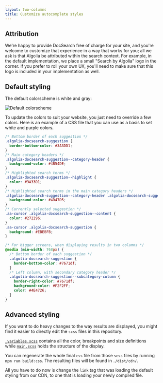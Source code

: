 ```yaml
---
layout: two-columns
title: Customize autocomplete styles
---
```


## Attribution

We're happy to provide DocSearch free of charge for your site, and you're
welcome to customize that experience in a way that works for you; all we ask is
that Algolia be attributed within the search context. For example, in the
default implementation, we place a small "Search by Algolia" logo in the
corner. If you prefer to roll your own UX, you'll need to make sure that this
logo is included in your implementation as well.

## Default styling

The default colorscheme is white and gray:

![Default colorscheme](https://community.algolia.com/docsearch/assets/images/default-colorscheme.png)

To update the colors to suit your website, you just need to override a few
colors. Here is an example of a CSS file that you can use as a basis to
set white and purple colors.

```css
/* Bottom border of each suggestion */
.algolia-docsearch-suggestion {
  border-bottom-color: #3A3DD1;
}
/* Main category headers */
.algolia-docsearch-suggestion--category-header {
  background-color: #4B54DE;
}
/* Highlighted search terms */
.algolia-docsearch-suggestion--highlight {
  color: #3A33D1;
}
/* Highlighted search terms in the main category headers */
.algolia-docsearch-suggestion--category-header .algolia-docsearch-suggestion--highlight  {
  background-color: #4D47D5;
}
/* Currently selected suggestion */
.aa-cursor .algolia-docsearch-suggestion--content {
  color: #272296;
}
.aa-cursor .algolia-docsearch-suggestion {
  background: #EBEBFB;
}

/* For bigger screens, when displaying results in two columns */
@media (min-width: 768px) {
  /* Bottom border of each suggestion */
  .algolia-docsearch-suggestion {
    border-bottom-color: #7671df;
  }
  /* Left column, with secondary category header */
  .algolia-docsearch-suggestion--subcategory-column {
    border-right-color: #7671df;
    background-color: #F2F2FF;
    color: #4E4726;
  }
}
```

## Advanced styling

If you want to do heavy changes to the way results are displayed, you might find
it easier to directly edit the `scss` files in this repository.

[`_variables.scss`](https://github.com/algolia/docsearch/blob/master/src/styles/_variables.scss)
contains all the color, breakpoints and size definitions while
[`main.scss`](https://github.com/algolia/docsearch/blob/master/src/styles/main.scss)
holds the structure of the display.

You can regenerate the whole final `css` file from those `scss` files by running
`npm run build:css`. The resulting files will be found in `./dist/cdn/`.

All you have to do now is change the `link` tag that was loading the default
styling from our CDN, to one that is loading your newly compiled file.
